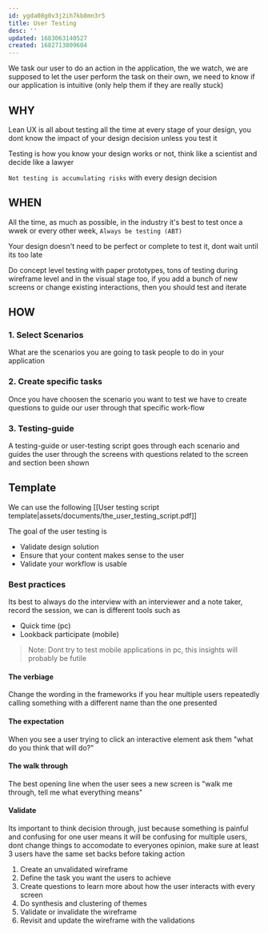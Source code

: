```yaml
---
id: ygda08g0v3j2ih7kb8mn3r5
title: User Testing
desc: ''
updated: 1683063140527
created: 1682713809604
---
```


We task our user to do an action in the application, the we watch, we are supposed to let the user perform the task on their own, we need to know if our application is intuitive (only help them if they are really stuck)

## WHY

Lean UX is all about testing all the time at every stage of your design, you dont know the impact of your design decision unless you test it

Testing is how you know your design works or not, think like a scientist and decide like a lawyer

`Not testing is accumulating risks` with every design decision

## WHEN

All the time, as much as possible, in the industry it's best to test once a wwek or every other week, `Always be testing (ABT)`

Your design doesn't need to be perfect or complete to test it, dont wait until its too late

Do concept level testing with paper prototypes, tons of testing during wireframe level and in the visual stage too, if you add a bunch of new screens or change existing interactions, then you should test and iterate

## HOW

### 1. Select Scenarios

What are the scenarios you are going to task people to do in your application

### 2. Create specific tasks

Once you have choosen the scenario you want to test we have to create questions to guide our user through that specific work-flow

### 3. Testing-guide

A testing-guide or user-testing script goes through each scenario and guides the user through the screens with questions related to the screen and section been shown

## Template

We can use the following [[User testing script template|assets/documents/the_user_testing_script.pdf]]

The goal of the user testing is 

* Validate design solution
* Ensure that your content makes sense to the user
* Validate your workflow is usable

### Best practices

Its best to always do the interview with an interviewer and a note taker, record the session, we can is different tools such as 

* Quick time (pc)
* Lookback participate (mobile)

> Note: Dont try to test mobile applications in pc, this insights will probably be futile 

#### The verbiage

Change the wording in the frameworks if you hear multiple users repeatedly calling something with a different name than the one presented

#### The expectation

When you see a user trying to click an interactive element ask them "what do you think that will do?"

#### The walk through

The best opening line when the user sees a new screen is "walk me through, tell me what everything means"

#### Validate

Its important to think decision through, just because something is painful and confusing for one user means it will be confusing for multiple users, dont change things to accomodate to everyones opinion, make sure at least 3 users have the same set backs before taking action

1. Create an unvalidated wireframe
2. Define the task you want the users to achieve
3. Create questions to learn more about how the user interacts with every screen
5. Do synthesis and clustering of themes
6. Validate or invalidate the wireframe
7. Revisit and update the wireframe with the validations




